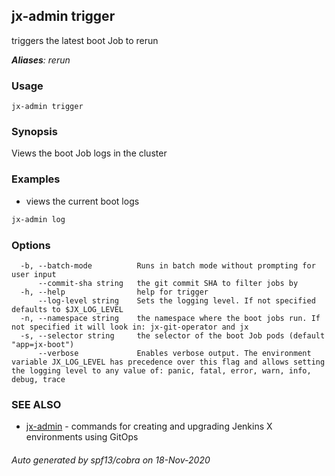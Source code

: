 ## jx-admin trigger

triggers the latest boot Job to rerun

***Aliases**: rerun*

### Usage

```
jx-admin trigger
```

### Synopsis

Views the boot Job logs in the cluster

### Examples

  * views the current boot logs
  
  ```bash
  jx-admin log
  ```

### Options

```
  -b, --batch-mode          Runs in batch mode without prompting for user input
      --commit-sha string   the git commit SHA to filter jobs by
  -h, --help                help for trigger
      --log-level string    Sets the logging level. If not specified defaults to $JX_LOG_LEVEL
  -n, --namespace string    the namespace where the boot jobs run. If not specified it will look in: jx-git-operator and jx
  -s, --selector string     the selector of the boot Job pods (default "app=jx-boot")
      --verbose             Enables verbose output. The environment variable JX_LOG_LEVEL has precedence over this flag and allows setting the logging level to any value of: panic, fatal, error, warn, info, debug, trace
```

### SEE ALSO

* [jx-admin](jx-admin.md)	 - commands for creating and upgrading Jenkins X environments using GitOps

###### Auto generated by spf13/cobra on 18-Nov-2020
